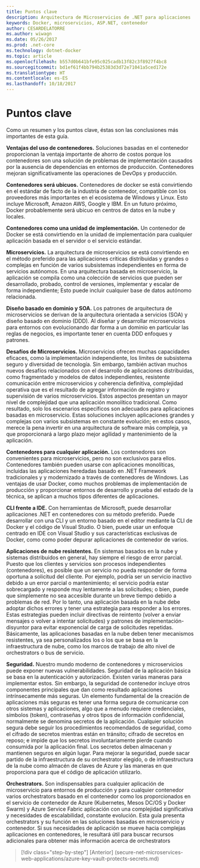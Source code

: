```yaml
---
title: Puntos clave
description: Arquitectura de Microservicios de .NET para aplicaciones .NET en contenedores | puntos clave
keywords: Docker, microservicios, ASP.NET, contenedor
author: CESARDELATORRE
ms.author: wiwagn
ms.date: 05/26/2017
ms.prod: .net-core
ms.technology: dotnet-docker
ms.topic: article
ms.openlocfilehash: b557d0b641bfe95c025cadb13f82c3f8927f4bc8
ms.sourcegitcommit: bd1ef61f4bb794b25383d3d72e71041a5ced172e
ms.translationtype: HT
ms.contentlocale: es-ES
ms.lasthandoff: 10/18/2017
---
```

# <a name="key-takeaways"></a>Puntos clave

Como un resumen y los puntos clave, éstas son las conclusiones más importantes de esta guía.

**Ventajas del uso de contenedores.** Soluciones basadas en el contenedor proporcionan la ventaja importante de ahorro de costos porque los contenedores son una solución de problemas de implementación causados por la ausencia de dependencias en entornos de producción. Contenedores mejoran significativamente las operaciones de DevOps y producción.

**Contenedores será ubicuos.** Contenedores de docker se está convirtiendo en el estándar de facto de la industria de contenedor, compatible con los proveedores más importantes en el ecosistema de Windows y Linux. Esto incluye Microsoft, Amazon AWS, Google y IBM. En un futuro próximo, Docker probablemente será ubicuo en centros de datos en la nube y locales.

**Contenedores como una unidad de implementación.** Un contenedor de Docker se está convirtiendo en la unidad de implementación para cualquier aplicación basada en el servidor o el servicio estándar.

**Microservicios.** La arquitectura de microservicios se está convirtiendo en el método preferido para las aplicaciones críticas distribuidas y grandes o complejas en función de varios subsistemas independientes en forma de servicios autónomos. En una arquitectura basada en microservicio, la aplicación se compila como una colección de servicios que pueden ser desarrollado, probado, control de versiones, implementar y escalar de forma independiente; Esto puede incluir cualquier base de datos autónomo relacionada.

**Diseño basado en dominio y SOA.** Los patrones de arquitectura de microservicios se derivan de la arquitectura orientada a servicios (SOA) y diseño basado en dominio (DDD). Al diseñar y desarrollar microservicios para entornos con evolucionando dar forma a un dominio en particular las reglas de negocios, es importante tener en cuenta DDD enfoques y patrones.

**Desafíos de Microservicios.** Microservicios ofrecen muchas capacidades eficaces, como la implementación independiente, los límites de subsistema seguro y diversidad de tecnología. Sin embargo, también activan muchos nuevos desafíos relacionados con el desarrollo de aplicaciones distribuidas, como fragmentado y modelos de datos independientes, resistente comunicación entre microservicios y coherencia definitiva, complejidad operativa que es el resultado de agregar información de registro y supervisión de varios microservicios. Estos aspectos presentan un mayor nivel de complejidad que una aplicación monolítico tradicional. Como resultado, solo los escenarios específicos son adecuados para aplicaciones basadas en microservicio. Estas soluciones incluyen aplicaciones grandes y complejas con varios subsistemas en constante evolución; en estos casos, merece la pena invertir en una arquitectura de software más compleja, ya que proporcionará a largo plazo mejor agilidad y mantenimiento de la aplicación.

**Contenedores para cualquier aplicación.** Los contenedores son convenientes para microservicios, pero no son exclusivos para ellos. Contenedores también pueden usarse con aplicaciones monolíticas, incluidas las aplicaciones heredadas basado en .NET Framework tradicionales y y modernizado a través de contenedores de Windows. Las ventajas de usar Docker, como muchos problemas de implementación de producción y proporcionar entornos de desarrollo y prueba del estado de la técnica, se aplican a muchos tipos diferentes de aplicaciones.

**CLI frente a IDE.** Con herramientas de Microsoft, puede desarrollar aplicaciones .NET en contenedores con su método preferido. Puede desarrollar con una CLI y un entorno basado en el editor mediante la CLI de Docker y el código de Visual Studio. O bien, puede usar un enfoque centrado en IDE con Visual Studio y sus características exclusivas de Docker, como como poder depurar aplicaciones de contenedor de varios.

**Aplicaciones de nube resistentes.** En sistemas basados en la nube y sistemas distribuidos en general, hay siempre el riesgo de error parcial. Puesto que los clientes y servicios son procesos independientes (contenedores), es posible que un servicio no pueda responder de forma oportuna a solicitud del cliente. Por ejemplo, podría ser un servicio inactivo debido a un error parcial o mantenimiento; el servicio podría estar sobrecargado y responde muy lentamente a las solicitudes; o bien, puede que simplemente no sea accesible durante un breve tiempo debido a problemas de red. Por lo tanto, una aplicación basada en la nube debe adoptar dichos errores y tener una estrategia para responder a los errores. Estas estrategias pueden incluir directivas de reintento (volver a enviar mensajes o volver a intentar solicitudes) y patrones de implementación-disyuntor para evitar exponencial de carga de solicitudes repetidas. Básicamente, las aplicaciones basadas en la nube deben tener mecanismos resistentes, ya sea personalizados los o los que se basa en la infraestructura de nube, como los marcos de trabajo de alto nivel de orchestrators o bus de servicio.

**Seguridad.** Nuestro mundo moderno de contenedores y microservicios puede exponer nuevas vulnerabilidades. Seguridad de la aplicación básica se basa en la autenticación y autorización. Existen varias maneras para implementar estos. Sin embargo, la seguridad de contenedor incluye otros componentes principales que dan como resultado aplicaciones intrínsecamente más seguras. Un elemento fundamental de la creación de aplicaciones más seguras es tener una forma segura de comunicarse con otros sistemas y aplicaciones, algo que a menudo requiere credenciales, símbolos (token), contraseñas y otros tipos de información confidencial, normalmente se denomina secretos de la aplicación. Cualquier solución segura debe seguir los procedimientos recomendados de seguridad, como el cifrado de secretos mientras están en tránsito; cifrado de secretos en reposo; e impide que los secretos involuntariamente pierde cuando consumida por la aplicación final. Los secretos deben almacenan y mantienen seguros en algún lugar. Para mejorar la seguridad, puede sacar partido de la infraestructura de su orchestrator elegido, o de infraestructura de la nube como almacén de claves de Azure y las maneras en que proporciona para que el código de aplicación utilizarlo.

**Orchestrators.** Son indispensables para cualquier aplicación de microservicio para entornos de producción y para cualquier contenedor varios orchestrators basado en el contenedor como los proporcionados en el servicio de contenedor de Azure (Kubernetes, Mesos DC/OS y Docker Swarm) y Azure Service Fabric aplicación con una complejidad significativa y necesidades de escalabilidad, constante evolución. Esta guía presenta orchestrators y su función en las soluciones basadas en microservicio y contenedor. Si sus necesidades de aplicación se mueve hacia complejas aplicaciones en contenedores, le resultará útil para buscar recursos adicionales para obtener más información acerca de orchestrators

>[!div class="step-by-step"]
[Anterior] (secure-net-microservices-web-applications/azure-key-vault-protects-secrets.md)
